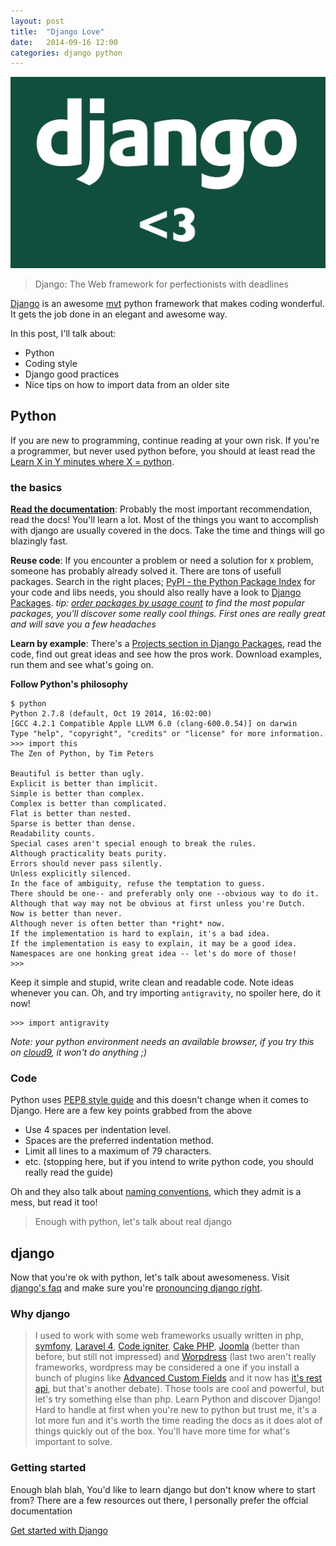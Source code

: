 ```yaml
---
layout: post
title:  "Django Love"
date:   2014-09-16 12:00
categories: django python
---
```


![django-love](/images/django-love.jpg)

> Django: The Web framework for perfectionists with deadlines

<!-- more -->

[Django](https://djangoproject.com) is an awesome [mvt](https://docs.djangoproject.com/en/dev/faq/general/#django-appears-to-be-a-mvc-framework-but-you-call-the-controller-the-view-and-the-view-the-template-how-come-you-don-t-use-the-standard-names) python framework that makes coding wonderful. It gets the job done in an elegant and awesome way.

In this post, I'll talk about:

* Python
* Coding style
* Django <span class="label label-info">good practices</span>
* Nice tips on how to import data from an older site

## Python

If you are new to programming, continue reading at your own risk. If you're a programmer, but never used python before, you should at least read the [Learn X in Y minutes where X = python](http://learnxinyminutes.com/docs/python/).

### the basics

**[Read the documentation](https://docs.djangoproject.com/en/dev/)**: Probably the most important recommendation, read the docs! You'll learn a lot. Most of the things you want to accomplish with django are usually covered in the docs. Take the time and things will go blazingly fast.

**Reuse code**: If you encounter a problem or need a solution for x problem, someone has probably already solved it. There are tons of usefull packages. Search in the right places; [PyPI - the Python Package Index](https://pypi.python.org/pypi) for your code and libs needs, you should also really have a look to [Django Packages](https://www.djangopackages.com/). *tip: [order packages by usage count](https://www.djangopackages.com/categories/apps/?sort=usage_count) to find the most popular packages, you'll discover some really cool things. First ones are really great and will save you a few headaches*

**Learn by example**: There's a [Projects section in Django Packages](https://www.djangopackages.com/categories/projects/?sort=usage_count), read the code, find out great ideas and see how the pros work. Download examples, run them and see what's going on.

**Follow Python's philosophy**

    $ python
    Python 2.7.8 (default, Oct 19 2014, 16:02:00)
    [GCC 4.2.1 Compatible Apple LLVM 6.0 (clang-600.0.54)] on darwin
    Type "help", "copyright", "credits" or "license" for more information.
    >>> import this
    The Zen of Python, by Tim Peters

    Beautiful is better than ugly.
    Explicit is better than implicit.
    Simple is better than complex.
    Complex is better than complicated.
    Flat is better than nested.
    Sparse is better than dense.
    Readability counts.
    Special cases aren't special enough to break the rules.
    Although practicality beats purity.
    Errors should never pass silently.
    Unless explicitly silenced.
    In the face of ambiguity, refuse the temptation to guess.
    There should be one-- and preferably only one --obvious way to do it.
    Although that way may not be obvious at first unless you're Dutch.
    Now is better than never.
    Although never is often better than *right* now.
    If the implementation is hard to explain, it's a bad idea.
    If the implementation is easy to explain, it may be a good idea.
    Namespaces are one honking great idea -- let's do more of those!
    >>>

Keep it simple and stupid, write clean and readable code. Note ideas whenever you can. Oh, and try importing `antigravity`, no spoiler here, do it now!

    >>> import antigravity

_Note: your python environment needs an available browser, if you try this on [cloud9](https://c9.io/), it won't do anything ;)_

### Code

Python uses [PEP8 style guide](https://www.python.org/dev/peps/pep-0008/) and this doesn't change when it comes to Django.
Here are a few key points grabbed from the above
* Use 4 spaces per indentation level.
* Spaces are the preferred indentation method.
* Limit all lines to a maximum of 79 characters.
* etc. (stopping here, but if you intend to write python code, you should really read the guide)

Oh and they also talk about [naming conventions](https://www.python.org/dev/peps/pep-0008/#naming-conventions), which they admit is a mess, but read it too!

> Enough with python, let's talk about real django

## django

Now that you're ok with python, let's talk about awesomeness. Visit [django's faq](https://docs.djangoproject.com/en/dev/faq/) and make sure you're [pronouncing django right](http://red-bean.com/~adrian/django_pronunciation.mp3).

### Why django

> I used to work with some web frameworks usually written in php, [symfony](http://symfony.com/), [Laravel 4](http://laravel.com/), [Code igniter](http://www.codeigniter.com/), [Cake PHP](http://cakephp.org/), [Joomla](http://www.joomla.org/) (better than before, but still not impressed) and [Worpdress](https://wordpress.org/) (last two aren't really frameworks, wordpress may be considered a one if you install a bunch of plugins like [Advanced Custom Fields](https://wordpress.org/plugins/advanced-custom-fields/) and it now has [it's rest api](https://wordpress.org/plugins/json-rest-api/), but that's another debate). Those tools are cool and powerful, but let's try something else than php. Learn Python and discover Django! Hard to handle at first when you're new to python but trust me, it's a lot more fun and it's worth the time reading the docs as it does alot of things quickly out of the box. You'll have more time for what's important to solve.

### Getting started

Enough blah blah, You'd like to learn django but don't know where to start from? There are a few resources out there, I personally prefer the offcial documentation

<a class="btn primary-btn btn-lg" href="" title="Get started with Django">Get started with Django</a>